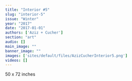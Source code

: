 ```yaml
---
title: "Interior #5"
slug: "interior-5"
issue: "Winter"
year: "2017"
date: "2017-01-01"
authors: ['Aziz + Cucher']
section: "art"
audio: []
main_image: ""
banner_image: ""
images: ['sites/default/files/AzizCucherInterior5.png']
videos: []
---
```

50 x 72 inches

